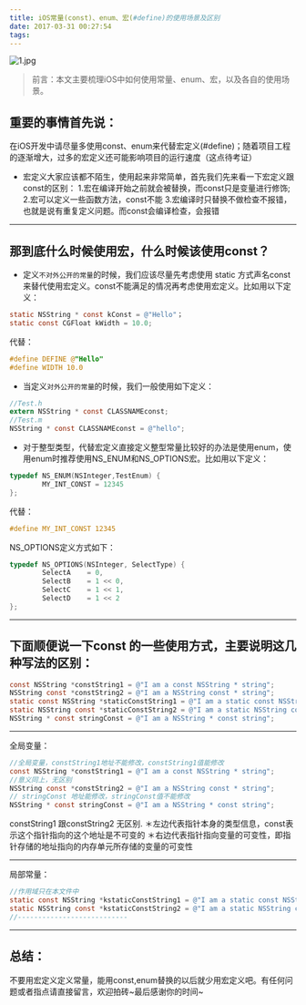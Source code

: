 ```yaml
---
title: iOS常量(const)、enum、宏(#define)的使用场景及区别
date: 2017-03-31 00:27:54
tags:
---
```


![1.jpg](http://upload-images.jianshu.io/upload_images/1457495-df0b95375604d34b.jpg?imageMogr2/auto-orient/strip%7CimageView2/2/w/1240)
>前言：本文主要梳理iOS中如何使用常量、enum、宏，以及各自的使用场景。

## 重要的事情首先说：
在iOS开发中请尽量多使用const、enum来代替宏定义(#define)；随着项目工程的逐渐增大，过多的宏定义还可能影响项目的运行速度（这点待考证）

* 宏定义大家应该都不陌生，使用起来非常简单，首先我们先来看一下宏定义跟const的区别：
1.宏在编译开始之前就会被替换，而const只是变量进行修饰;
2.宏可以定义一些函数方法，const不能
3.宏编译时只替换不做检查不报错，也就是说有重复定义问题。而const会编译检查，会报错
---
## 那到底什么时候使用宏，什么时候该使用const？

<!-- more -->
 * 定义`不对外公开的常量`的时候，我们应该尽量先考虑使用 static 方式声名const来替代使用宏定义。const不能满足的情况再考虑使用宏定义。比如用以下定义：
```objectivec
static NSString * const kConst = @"Hello"；
static const CGFloat kWidth = 10.0;
```
代替：
```objectivec
#define DEFINE @"Hello"
#define WIDTH 10.0
```
  * 当定义`对外公开的常量`的时候，我们一般使用如下定义：
```objectivec
//Test.h
extern NSString * const CLASSNAMEconst;
//Test.m
NSString * const CLASSNAMEconst = @"hello";
```

 * 对于整型类型，代替宏定义直接定义整型常量比较好的办法是使用enum，使用enum时推荐使用NS_ENUM和NS_OPTIONS宏。比如用以下定义：
```objectivec
typedef NS_ENUM(NSInteger,TestEnum) {
        MY_INT_CONST = 12345
};
```
代替：
```objectivec
#define MY_INT_CONST 12345
```
NS_OPTIONS定义方式如下：
```objectivec
typedef NS_OPTIONS(NSInteger, SelectType) {
        SelectA    = 0,
        SelectB    = 1 << 0,
        SelectC    = 1 << 1,
        SelectD    = 1 << 2
};
```
<!--readmore-->

---

## 下面顺便说一下const 的一些使用方式，主要说明这几种写法的区别：
```objectivec
const NSString *constString1 = @"I am a const NSString * string";
NSString const *constString2 = @"I am a NSString const * string";
static const NSString *staticConstString1 = @"I am a static const NSString * string";
static NSString const *staticConstString2 = @"I am a static NSString const * string";
NSString * const stringConst = @"I am a NSString * const string";
```
---
全局变量：
 ```objectivec
//全局变量，constString1地址不能修改，constString1值能修改
const NSString *constString1 = @"I am a const NSString * string";
//意义同上，无区别
NSString const *constString2 = @"I am a NSString const * string";
// stringConst 地址能修改，stringConst值不能修改
NSString * const stringConst = @"I am a NSString * const string";
```
constString1 跟constString2 无区别.
＊左边代表指针本身的类型信息，const表示这个指针指向的这个地址是不可变的
＊右边代表指针指向变量的可变性，即指针存储的地址指向的内存单元所存储的变量的可变性

---

局部常量：
```objectivec
//作用域只在本文件中
static const NSString *kstaticConstString1 = @"I am a static const NSString * string";
static NSString const *kstaticConstString2 = @"I am a static NSString const * string";
//---------------------------
```
---
## 总结：
不要用宏定义定义常量，能用const,enum替换的以后就少用宏定义吧。有任何问题或者指点请直接留言，欢迎拍砖~最后感谢你的时间~


